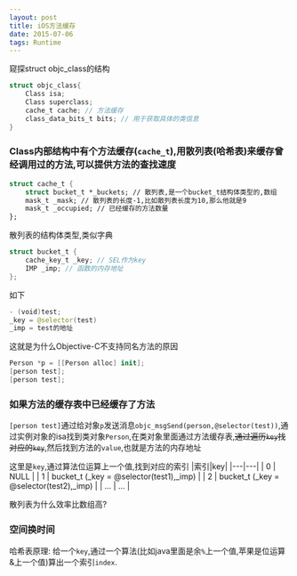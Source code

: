 ```yaml
---
layout: post
title: iOS方法缓存
date: 2015-07-06
tags: Runtime
---
```


窥探struct objc_class的结构
```swift
struct objc_class{
    Class isa;
    Class superclass;
    cache_t cache; // 方法缓存
    class_data_bits_t bits; // 用于获取具体的类信息
}
```
### Class内部结构中有个方法缓存(`cache_t`),用散列表(哈希表)来缓存曾经调用过的方法,可以提供方法的查找速度
```swift
struct cache_t {
    struct bucket_t *_buckets; // 散列表,是一个bucket_t结构体类型的,数组
    mask_t _mask; // 散列表的长度-1,比如散列表长度为10,那么他就是9
    mask_t _occupied; // 已经缓存的方法数量
};
```
散列表的结构体类型,类似字典
```swift
struct bucket_t {
    cache_key_t _key; // SEL作为key
    IMP _imp; // 函数的内存地址
};
```
如下
```swift
- (void)test;
_key = @selector(test)
_imp = test的地址
```
这就是为什么Objective-C不支持同名方法的原因
```swift
Person *p = [[Person alloc] init];
[person test];
[person test];
```
### 如果方法的缓存表中已经缓存了方法
`[person test]`通过给对象`p`发送消息`objc_msgSend(person,@selector(test))`,通过实例对象的isa找到类对象`Person`,在类对象里面通过方法缓存表,~~通过遍历`key`找对应的`key`~~,然后找到方法的`value`,也就是方法的内存地址

这里是`key`,通过算法位运算上一个值,找到对应的索引
|索引|key|
|---|---|
| 0 | NULL |
| 1 | bucket_t (_key = @selector(test1),_imp) |
| 2 | bucket_t (_key = @selector(test2),_imp) |
| ... | ... |

散列表为什么效率比数组高?
### 空间换时间

哈希表原理: 给一个`key`,通过一个算法(比如java里面是余`%`上一个值,苹果是位运算&上一个值)算出一个索引`index`.
